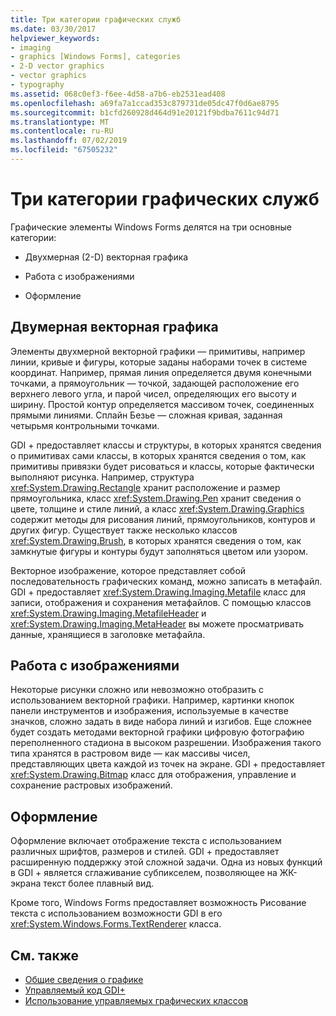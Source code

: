 ```yaml
---
title: Три категории графических служб
ms.date: 03/30/2017
helpviewer_keywords:
- imaging
- graphics [Windows Forms], categories
- 2-D vector graphics
- vector graphics
- typography
ms.assetid: 068c0ef3-f6ee-4d58-a7b6-eb2531ead408
ms.openlocfilehash: a69fa7a1ccad353c879731de05dc47f0d6ae8795
ms.sourcegitcommit: b1cfd260928d464d91e20121f9bdba7611c94d71
ms.translationtype: MT
ms.contentlocale: ru-RU
ms.lasthandoff: 07/02/2019
ms.locfileid: "67505232"
---
```

# <a name="three-categories-of-graphics-services"></a>Три категории графических служб
Графические элементы Windows Forms делятся на три основные категории:  
  
- Двухмерная (2-D) векторная графика  
  
- Работа с изображениями  
  
- Оформление  
  
## <a name="2-d-vector-graphics"></a>Двумерная векторная графика  
 Элементы двухмерной векторной графики — примитивы, например линии, кривые и фигуры, которые заданы наборами точек в системе координат. Например, прямая линия определяется двумя конечными точками, а прямоугольник — точкой, задающей расположение его верхнего левого угла, и парой чисел, определяющих его высоту и ширину. Простой контур определяется массивом точек, соединенных прямыми линиями. Сплайн Безье — сложная кривая, заданная четырьмя контрольными точками.  
  
 GDI + предоставляет классы и структуры, в которых хранятся сведения о примитивах сами классы, в которых хранятся сведения о том, как примитивы привязки будет рисоваться и классы, которые фактически выполняют рисунка. Например, структура <xref:System.Drawing.Rectangle> хранит расположение и размер прямоугольника, класс <xref:System.Drawing.Pen> хранит сведения о цвете, толщине и стиле линий, а класс <xref:System.Drawing.Graphics> содержит методы для рисования линий, прямоугольников, контуров и других фигур. Существует также несколько классов <xref:System.Drawing.Brush>, в которых хранятся сведения о том, как замкнутые фигуры и контуры будут заполняться цветом или узором.  
  
 Векторное изображение, которое представляет собой последовательность графических команд, можно записать в метафайл. GDI + предоставляет <xref:System.Drawing.Imaging.Metafile> класс для записи, отображения и сохранения метафайлов. С помощью классов <xref:System.Drawing.Imaging.MetafileHeader> и <xref:System.Drawing.Imaging.MetaHeader> вы можете просматривать данные, хранящиеся в заголовке метафайла.  
  
## <a name="imaging"></a>Работа с изображениями  
 Некоторые рисунки сложно или невозможно отобразить с использованием векторной графики. Например, картинки кнопок панели инструментов и изображения, используемые в качестве значков, сложно задать в виде набора линий и изгибов. Еще сложнее будет создать методами векторной графики цифровую фотографию переполненного стадиона в высоком разрешении. Изображения такого типа хранятся в растровом виде — как массивы чисел, представляющих цвета каждой из точек на экране. GDI + предоставляет <xref:System.Drawing.Bitmap> класс для отображения, управление и сохранение растровых изображений.  
  
## <a name="typography"></a>Оформление  
 Оформление включает отображение текста с использованием различных шрифтов, размеров и стилей. GDI + предоставляет расширенную поддержку этой сложной задачи. Одна из новых функций в GDI + является сглаживание субпикселем, позволяющее на ЖК-экрана текст более плавный вид.  
  
 Кроме того, Windows Forms предоставляет возможность Рисование текста с использованием возможности GDI в его <xref:System.Windows.Forms.TextRenderer> класса.  
  
## <a name="see-also"></a>См. также

- [Общие сведения о графике](graphics-overview-windows-forms.md)
- [Управляемый код GDI+](about-gdi-managed-code.md)
- [Использование управляемых графических классов](using-managed-graphics-classes.md)
